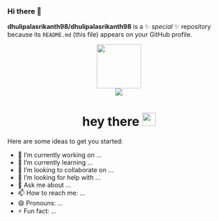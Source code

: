 ### Hi there 👋

**dhulipalasrikanth98/dhulipalasrikanth98** is a ✨ _special_ ✨ repository because its `README.md` (this file) appears on your GitHub profile.
<div id="header" align="center">
  <img src="https://media.giphy.com/media/M9gbBd9nbDrOTu1Mqx/giphy.gif" width="100"/>
  <div id="badges">
     <a href ="https://www.linkedin.com/in/d-v-srikanth-ba8b39114/"><img src="https://img.shields.io/badge/LinkedIn-blue?style=for-the-badge&logo=linkedin&logoColor=white"/></a>
  </div>
   <img src="https://komarev.com/ghpvc/?username=dhulipalasrikanth98&style=flat-square&color=blue" alt=""/>
  <h1>
  hey there
  <img src="https://media.giphy.com/media/hvRJCLFzcasrR4ia7z/giphy.gif" width="30px"/>
</h1>
</div>


Here are some ideas to get you started:

- 🔭 I’m currently working on ...
- 🌱 I’m currently learning ...
- 👯 I’m looking to collaborate on ...
- 🤔 I’m looking for help with ...
- 💬 Ask me about ...
- 📫 How to reach me: ...
- 😄 Pronouns: ...
- ⚡ Fun fact: ...

